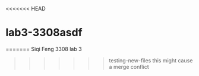 <<<<<<< HEAD
# lab3-3308asdf
=======
Siqi Feng 
3308 lab 3
 
>>>>>>> testing-new-files
this might cause a merge conflict
